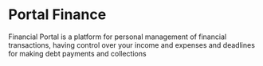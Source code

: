 # Portal Finance

Financial Portal is a platform for personal management of financial transactions, having control over your income and expenses and deadlines for making debt payments and collections